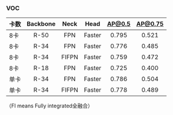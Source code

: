 ###  VOC 

| 卡数 | Backbone | Neck  |  Head  | AP@0.5 | AP@0.75 |
| ---- | :------: | :---: | :----: | :----: | :-----: |
| 8卡  |   R-50   |  FPN  | Faster | 0.795  |  0.521  |
| 8卡  |   R-34   |  FPN  | Faster | 0.776  |  0.485  |
| 8卡  |   R-34   | FIFPN | Faster | 0.759  |  0.472  |
| 8卡  |   R-18   |  FPN  | Faster | 0.725  |  0.400  |
| 单卡 |   R-34   |  FPN  | Faster | 0.786  |  0.504  |
| 单卡 |   R-34   | FIFPN | Faster | 0.778  |  0.489  |

（FI means Fully integrated全融合）

